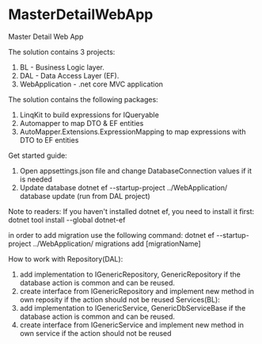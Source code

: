 # MasterDetailWebApp
Master Detail Web App

The solution contains 3 projects:
1) BL - Business Logic layer.
2) DAL - Data Access Layer (EF). 
3) WebApplication - .net core MVC application 

The solution contains the following packages:
1) LinqKit to build expressions for IQueryable<TSource>
2) Automapper to map DTO & EF entities
3) AutoMapper.Extensions.ExpressionMapping to map expressions with DTO to EF entities

Get started guide:
1) Open appsettings.json file and change DatabaseConnection values if it is needed
2) Update database dotnet ef --startup-project ../WebApplication/ database update (run from DAL project)

Note to readers: If you haven't installed dotnet ef, you need to install it first: dotnet tool install --global dotnet-ef

in order to add migration use the following command:
dotnet ef --startup-project ../WebApplication/ migrations add [migrationName]


How to work with
Repository(DAL):
1) add implementation to IGenericRepository, GenericRepository if the database action is common and can be reused.
2) create interface from IGenericRepository<T> and implement new method in own reposity if the action should not be reused
Services(BL):
1) add implementation to IGenericService, GenericDbServiceBase if the database action is common and can be reused.
2) create interface from IGenericService<T> and implement new method in own service if the action should not be reused